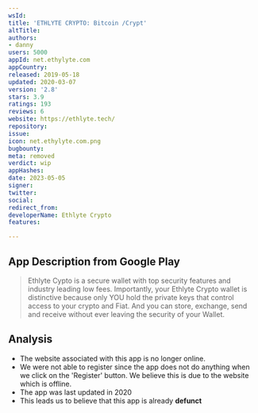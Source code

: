 ```yaml
---
wsId: 
title: 'ETHLYTE CRYPTO: Bitcoin /Crypt'
altTitle: 
authors:
- danny
users: 5000
appId: net.ethylyte.com
appCountry: 
released: 2019-05-18
updated: 2020-03-07
version: '2.8'
stars: 3.9
ratings: 193
reviews: 6
website: https://ethlyte.tech/
repository: 
issue: 
icon: net.ethylyte.com.png
bugbounty: 
meta: removed
verdict: wip
appHashes: 
date: 2023-05-05
signer: 
twitter: 
social: 
redirect_from: 
developerName: Ethlyte Crypto
features: 

---
```


## App Description from Google Play 

> Ethlyte Cypto is a secure wallet with top security features and industry leading low fees. Importantly, your Ethlyte Crypto wallet is distinctive because only YOU hold the private keys that control access to your crypto and Fiat. And you can store, exchange, send and receive without ever leaving the security of your Wallet.

## Analysis 

- The website associated with this app is no longer online. 
- We were not able to register since the app does not do anything when we click on the 'Register' button. We believe this is due to the website which is offline.
- The app was last updated in 2020
- This leads us to believe that this app is already **defunct** 
